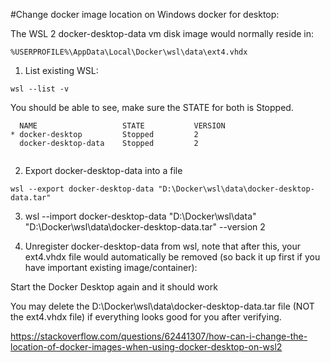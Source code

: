 #Change docker image location on Windows docker for desktop:

The WSL 2 docker-desktop-data vm disk image would normally reside in: 

```%USERPROFILE%\AppData\Local\Docker\wsl\data\ext4.vhdx```

1. List existing WSL:

```wsl --list -v```

You should be able to see, make sure the STATE for both is Stopped.
```
  NAME                   STATE           VERSION
* docker-desktop         Stopped         2
  docker-desktop-data    Stopped         2
  
```  

2. Export docker-desktop-data into a file

```wsl --export docker-desktop-data "D:\Docker\wsl\data\docker-desktop-data.tar"```

3. wsl --import docker-desktop-data "D:\Docker\wsl\data" "D:\Docker\wsl\data\docker-desktop-data.tar" --version 2

4. Unregister docker-desktop-data from wsl, note that after this, your ext4.vhdx file would automatically be removed (so back it up first if you have important existing image/container):

Start the Docker Desktop again and it should work

You may delete the D:\Docker\wsl\data\docker-desktop-data.tar file (NOT the ext4.vhdx file) if everything looks good for you after verifying.


https://stackoverflow.com/questions/62441307/how-can-i-change-the-location-of-docker-images-when-using-docker-desktop-on-wsl2
